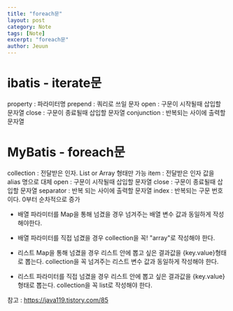 ```yaml
---
title: "foreach문"
layout: post
category: Note
tags: [Note]
excerpt: "foreach문"
author: Jeuun
---
```


# ibatis - iterate문 

property : 파라미터명
prepend : 쿼리로 쓰일 문자
open : 구문이 시작될때 삽입할 문자열
close : 구문이 종료될때 삽입할 문자열
conjunction : 반복되는 사이에 출력할 문자열

# MyBatis - foreach문

collection : 전달받은 인자. List or Array 형태만 가능 
item : 전달받은 인자 값을 alias 명으로 대체
open : 구문이 시작될때 삽입할 문자열
close : 구문이 종료될때 삽입할 문자열
separator : 반복 되는 사이에 출력할 문자열
index : 반복되는 구문 번호이다. 0부터 순차적으로 증가

- 배열 파라미터를 Map을 통해 넘겼을 경우
넘겨주는 배열 변수 값과 동일하게 작성해야한다.


- 배열 파라미터를 직접 넘겼을 경우
collection을 꼭! "array"로 작성해야 한다.

- 리스트 Map을 통해 넘겼을 경우
리스트 안에 뽑고 싶은 결과값을 {key.value}형태로 뽑는다.
collection을 꼭 넘겨주는 리스트 변수 값과 동일하게 작성해야 한다.

- 리스트 파라미터를 직접 넘겼을 경우
리스트 안에 뽑고 싶은 결과값을 {key.value}형태로 뽑는다.
collection을 꼭 list로 작성해야 한다.


참고 : https://java119.tistory.com/85
